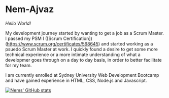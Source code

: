 # Nem-Ajvaz

*Hello World!*

My development journey started by wanting to get a job as a Scrum Master. I passed my PSM I ([Scrum Certification])(https://www.scrum.org/certificates/568645) and started working as a psuedo Scrum Master at work. I quickly found a desire to get some more technical experience or a more intimate understanding of what a developmer goes through on a day to day basis, in order to better facilitate for my team. 

I am currently enrolled at Sydney University Web Development Bootcamp and have gained experience in HTML, CSS, Node.js and Javascript.

[![Nems' GitHub stats](https://github-readme-stats.vercel.app/api?username=nem-ajvaz)](https://github.com/nem-Ajvaz/github-readme-stats)

